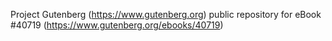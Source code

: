Project Gutenberg (https://www.gutenberg.org) public repository for eBook #40719 (https://www.gutenberg.org/ebooks/40719)

